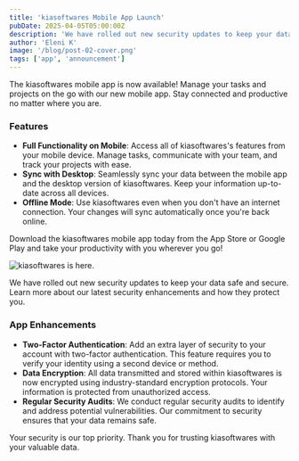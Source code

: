 ```yaml
---
title: 'kiasoftwares Mobile App Launch'
pubDate: 2025-04-05T05:00:00Z
description: 'We have rolled out new security updates to keep your data safe and secure. Learn more about our latest security enhancements and how they protect you.'
author: 'Eleni K'
image: '/blog/post-02-cover.png'
tags: ['app', 'announcement']
---
```


The kiasoftwares mobile app is now available! Manage your tasks and projects on the go with our new mobile app. Stay connected and productive no matter where you are.

### Features

- **Full Functionality on Mobile**: Access all of kiasoftwares's features from your mobile device. Manage tasks, communicate with your team, and track your projects with ease.
- **Sync with Desktop**: Seamlessly sync your data between the mobile app and the desktop version of kiasoftwares. Keep your information up-to-date across all devices.
- **Offline Mode**: Use kiasoftwares even when you don't have an internet connection. Your changes will sync automatically once you're back online.

Download the kiasoftwares mobile app today from the App Store or Google Play and take your productivity with you wherever you go!

![kiasoftwares is here.](/blog/post-02.png)

We have rolled out new security updates to keep your data safe and secure. Learn more about our latest security enhancements and how they protect you.

### App Enhancements

- **Two-Factor Authentication**: Add an extra layer of security to your account with two-factor authentication. This feature requires you to verify your identity using a second device or method.
- **Data Encryption**: All data transmitted and stored within kiasoftwares is now encrypted using industry-standard encryption protocols. Your information is protected from unauthorized access.
- **Regular Security Audits**: We conduct regular security audits to identify and address potential vulnerabilities. Our commitment to security ensures that your data remains safe.

Your security is our top priority. Thank you for trusting kiasoftwares with your valuable data.
